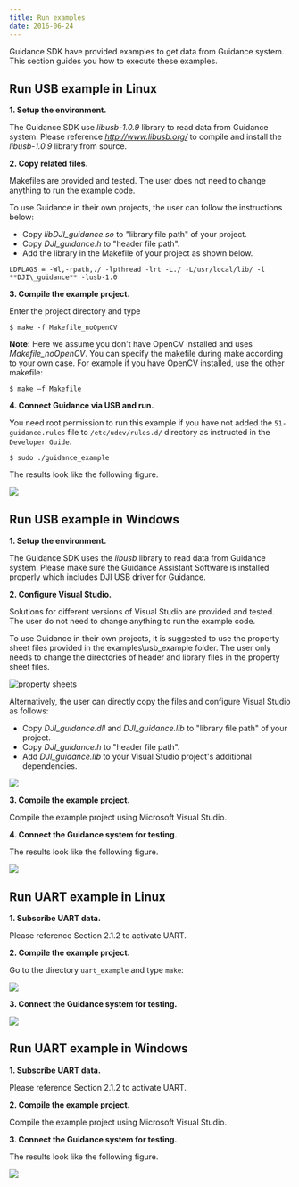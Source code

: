 ```yaml
---
title: Run examples 
date: 2016-06-24
---
```


Guidance SDK have provided examples to get data from Guidance system. This section guides you how to execute these examples.

## Run USB example in Linux

**1. Setup the environment.**

The Guidance SDK use _libusb-1.0.9_ library to read data from Guidance system. Please reference _<a href="http://www.libusb.org/" target="_blank">http://www.libusb.org/</a>_ to compile and install the _libusb-1.0.9_ library from source.

**2. Copy related files.**

Makefiles are provided and tested. The user does not need to change anything to run the example code.

To use Guidance in their own projects, the user can follow the instructions below:

- Copy _libDJI\_guidance.so_ to "library file path" of your project.
- Copy _DJI\_guidance.h_ to "header file path".
- Add the library in the Makefile of your project as shown below.

~~~
LDFLAGS = -Wl,-rpath,./ -lpthread -lrt -L./ -L/usr/local/lib/ -l **DJI\_guidance** -lusb-1.0
~~~

**3. Compile the example project.**

Enter the project directory and type

~~~
$ make -f Makefile_noOpenCV
~~~

**Note:** Here we assume you don't have OpenCV installed and uses _Makefile\_noOpenCV_. You can specify the makefile during make according to your own case. For example if you have OpenCV installed, use the other makefile:

~~~
$ make –f Makefile
~~~

**4. Connect Guidance via USB and run.**

You need root permission to run this example if you have not added the `51-guidance.rules` file to `/etc/udev/rules.d/` directory as instructed in the `Developer Guide`.

~~~
$ sudo ./guidance_example
~~~

The results look like the following figure.

![](../images/run-example/Guidance_SDK_API9567.png)

## Run USB example in Windows

**1. Setup the environment.**

The Guidance SDK uses the _libusb_ library to read data from Guidance system. Please make sure the Guidance Assistant Software is installed properly which includes DJI USB driver for Guidance.

**2. Configure Visual Studio.**

Solutions for different versions of Visual Studio are provided and tested. The user do not need to change anything to run the example code.

To use Guidance in their own projects, it is suggested to use the property sheet files provided in the examples\usb\_example folder. The user only needs to change the directories of header and library files in the property sheet files.

![property sheets](../images/run-example/propertySheets.jpg)

Alternatively, the user can directly copy the files and configure Visual Studio as follows:

- Copy _DJI\_guidance.dll_ and _DJI\_guidance.lib_ to "library file path" of your project.
- Copy _DJI\_guidance.h_ to "header file path".
- Add _DJI\_guidance.lib_ to your Visual Studio project's additional dependencies.
	
![](../images/run-example/Guidance_SDK_API11350.png)

**3. Compile the example project.**

Compile the example project using Microsoft Visual Studio.

**4. Connect the Guidance system for testing.**
	
The results look like the following figure.

![](../images/run-example/Guidance_SDK_API11483.png)

## Run UART example in Linux

**1. Subscribe UART data.**

Please reference Section 2.1.2 to activate UART.

**2. Compile the example project.**

Go to the directory `uart_example` and type `make`:

![](../images/run-example/Guidance_SDK_API11655.png)

**3. Connect the Guidance system for testing.**

![](../images/run-example/Guidance_SDK_API11699.png)

## Run UART example in Windows

**1. Subscribe UART data.**

Please reference Section 2.1.2 to activate UART.

**2. Compile the example project.**

Compile the example project using Microsoft Visual Studio.

**3. Connect the Guidance system for testing.**

The results look like the following figure.

![](../images/run-example/Guidance_SDK_API11973.png)

